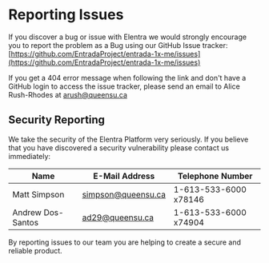 # Reporting Issues

If you discover a bug or issue with Elentra we would strongly encourage you to report the problem as a Bug using our
GitHub Issue tracker: [https://github.com/EntradaProject/entrada-1x-me/issues](https://github.com/EntradaProject/entrada-1x-me/issues)

If you get a 404 error message when following the link and don't have a GitHub login to access the issue tracker, please send an email to
Alice Rush-Rhodes at arush@queensu.ca

## Security Reporting

We take the security of the Elentra Platform very seriously. If you believe that you have discovered a security vulnerability please contact us immediately:

| Name              | E-Mail Address                                  | Telephone Number      |
| ----------------- | ----------------------------------------------- | --------------------- |
| Matt Simpson      | [simpson@queensu.ca](mailto:simpson@queensu.ca) | 1-613-533-6000 x78146 |
| Andrew Dos-Santos | [ad29@queensu.ca](ad29@queensu.ca)              | 1-613-533-6000 x74904 |

By reporting issues to our team you are helping to create a secure and reliable product.
